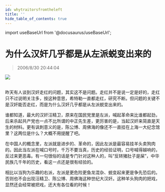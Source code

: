 ```yaml
---
id: whytraitorsfromtheleft
title: ''
hide_table_of_contents: true
---
```


import useBaseUrl from '@docusaurus/useBaseUrl';

# 为什么汉奸几乎都是从左派蜕变出来的

> 2006/8/30 20:44:04

<div style={{textAlign: 'center'}}>
<img src={useBaseUrl('https://crustipfs.info/ipfs/QmXSnds2BF97yuZwYAMLwrpjQcuPcm22WGsFmBJfWFTEUM/essays/whytraitorsfromtheleft/1.jpeg')} /><br/><br/>
</div>

昨天有人谈到汉奸走红的问题，其实这不是问题。走红并不是说一定是好的，走红只不过说明关注多，按这种意思，希特勒一直都走红，研究不断。但问题的关键不是汉奸能否走红，而是为什么汉奸几乎都是从左派蜕变出来的。

谁都知道，最大的汉奸汪精卫，原来在国民党里是左派，喊起革命来比谁都起劲，后来杀起共产党也一点不比所谓的中正先生差，更厉害的是，当起汉奸来简直是天生的材料。更有讽刺意义的是，陈公博、周佛海的像还不一直挂在上海一大纪念馆里？这两位是什么？大概不用提醒了吧。

在中国人的概念里，左派就是进步的、革命的，因此左派是最容易挂羊头卖狗肉的。因此当左派在喊口号时，千万不要当真，历史的经验证明，口号喊得越响的，反过来更恶毒。有一句很俗的话是专门针对这种人的，叫“反转猪肚子是屎”，中华民族几千年的历史，看这一点还是很有经验的。

相比以当狗为乐趣的右派，左派是更危险更鱼龙混杂、蜕变起来更是争先恐后的。否则也不会出现汪精卫、陈公博、周佛海这种世纪大汉奸。这种羊头狗肉的把戏，显然还会经常被把戏，还大有各位看的时候！ 